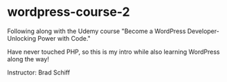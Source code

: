 # wordpress-course-2
Following along with the Udemy course "Become a WordPress Developer- Unlocking Power with Code."

Have never touched PHP, so this is my intro while also learning WordPress along the way!

Instructor: Brad Schiff

